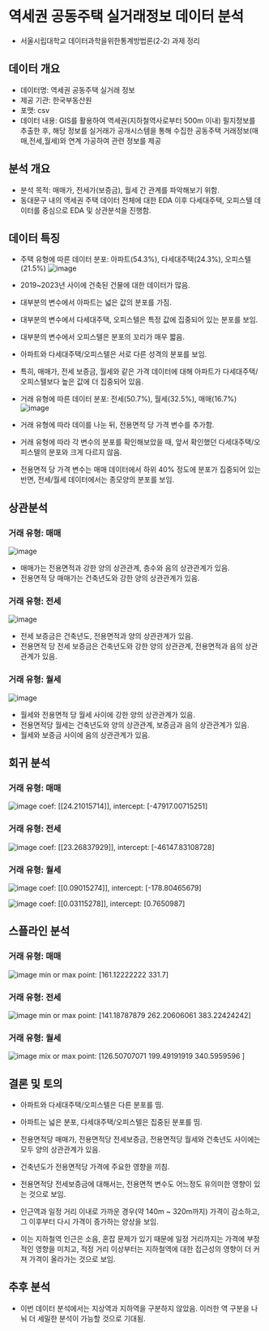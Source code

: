 # 역세권 공동주택 실거래정보 데이터 분석
- 서울시립대학교 데이터과학을위한통계방법론(2-2) 과제 정리

## 데이터 개요
- 데이터명: 역세권 공동주택 실거래 정보
- 제공 기관: 한국부동산원
- 포맷: csv
- 데이터 내용: GIS를 활용하여 역세권(지하철역사로부터 500m 이내) 필지정보를 추출한 후, 해당 정보를 실거래가 공개시스템을 통해 수집한 공동주택 거래정보(매매,전세,월세)와 연계 가공하여 관련 정보를 제공

## 분석 개요
- 분석 목적: 매매가, 전세가(보증금), 월세 간 관계를 파악해보기 위함.
- 동대문구 내의 역세권 주택 데이터 전체에 대한 EDA 이후 다세대주택, 오피스텔 데이터를 중심으로 EDA 및 상관분석을 진행함.

## 데이터 특징
- 주택 유형에 따른 데이터 분포: 아파트(54.3%), 다세대주택(24.3%), 오피스텔(21.5%)
![image](https://github.com/hoorangyee/Stat_for_DS/assets/119475060/47669879-2bec-4020-81c5-7959eca5c07e)

- 2019~2023년 사이에 건축된 건물에 대한 데이터가 많음.
- 대부분의 변수에서 아파트는 넓은 값의 분포를 가짐.
- 대부분의 변수에서 다세대주택, 오피스텔은 특정 값에 집중되어 있는 분포를 보임.
- 대부분의 변수에서 오피스텔은 분포의 꼬리가 매우 짧음.
- 아파트와 다세대주택/오피스텔은 서로 다른 성격의 분포를 보임.
- 특히, 매매가, 전세 보증금, 월세와 같은 가격 데이터에 대해 아파트가 다세대주택/오피스텔보다 높은 값에 더 집중되어 있음.

- 거래 유형에 따른 데이터 분포: 전세(50.7%), 월세(32.5%), 매매(16.7%)
![image](https://github.com/hoorangyee/Stat_for_DS/assets/119475060/df8eeb98-d3d2-422a-a208-8c92e386d9cf)

- 거래 유형에 따라 데이를 나눈 뒤, 전용면적 당 가격 변수를 추가함.
- 거래 유형에 따라 각 변수의 분포를 확인해보았을 때, 앞서 확인했던 다세대주택/오피스텔의 분포와 크게 다르지 않음.
- 전용면적 당 가격 변수는 매매 데이터에서 하위 40% 정도에 분포가 집중되어 있는 반면, 전세/월세 데이터에서는 종모양의 분포를 보임.

## 상관분석
### 거래 유형: 매매
![image](https://github.com/hoorangyee/Stat_for_DS/assets/119475060/27d6ae11-23aa-46ee-9179-ee60bf6f567c)

- 매매가는 전용면적과 강한 양의 상관관계, 층수와 음의 상관관계가 있음.
- 전용면적 당 매매가는 건축년도와 강한 양의 상관관계가 있음.

### 거래 유형: 전세
![image](https://github.com/hoorangyee/Stat_for_DS/assets/119475060/83012f58-719c-4b97-980f-0c90a688665d)

- 전세 보증금은 건축년도, 전용면적과 양의 상관관계가 있음.
- 전용면적 당 전세 보증금은 건축년도와 강한 양의 상관관계, 전용면적과 음의 상관관계가 있음.

### 거래 유형: 월세
![image](https://github.com/hoorangyee/Stat_for_DS/assets/119475060/41a1c0e3-153c-4184-a353-1deafef3fd24)

- 월세와 전용면적 당 월세 사이에 강한 양의 상관관계가 있음.
- 전용면적당 월세는 건축년도와 양의 상관관계, 보증금과 음의 상관관계가 있음.
- 월세와 보증금 사이에 음의 상관관계가 있음.

## 회귀 분석
### 거래 유형: 매매
![image](https://github.com/hoorangyee/Stat_for_DS/assets/119475060/1d888973-340c-4264-a13b-ba45c500f0cc)
coef: [[24.21015714]], intercept: [-47917.00715251]

### 거래 유형: 전세
![image](https://github.com/hoorangyee/Stat_for_DS/assets/119475060/50d2402d-df2f-4735-ba76-0771ecb12cb6)
coef: [[23.26837929]], intercept: [-46147.83108728]

### 거래 유형: 월세
![image](https://github.com/hoorangyee/Stat_for_DS/assets/119475060/f264a504-4b7b-44df-bfe1-0ab8ec320f63)
coef: [[0.09015274]], intercept: [-178.80465679]

![image](https://github.com/hoorangyee/Stat_for_DS/assets/119475060/940ae3a0-3ef5-4390-a705-081b932765eb)
coef: [[0.03115278]], intercept: [0.7650987]

## 스플라인 분석
### 거래 유형: 매매
![image](https://github.com/hoorangyee/Stat_for_DS/assets/119475060/ee96599d-df18-4df7-afab-2317d2ceffea)
min or max point: [161.12222222 331.7]

### 거래 유형: 전세
![image](https://github.com/hoorangyee/Stat_for_DS/assets/119475060/809ffb73-8907-40f7-b22d-f0d4afac8e80)
min or max point: [141.18787879 262.20606061 383.22424242]

### 거래 유형: 월세
![image](https://github.com/hoorangyee/Stat_for_DS/assets/119475060/e5ce5755-a4bf-4ddb-bb98-f5419dda1190)
mix or max point: [126.50707071 199.49191919 340.5959596 ]

## 결론 및 토의
- 아파트와 다세대주택/오피스텔은 다른 분포를 띰.

- 아파트는 넓은 분포, 다세대주택/오피스텔은 집중된 분포를 띰.
  
- 전용면적당 매매가, 전용면적당 전세보증금, 전용면적당 월세와 건축년도 사이에는 모두 양의 상관관계가 있음. 

- 건축년도가 전용면적당 가격에 주요한 영향을 끼침.

- 전용면적당 전세보증금에 대해서는, 전용면적 변수도 어느정도 유의미한 영향이 있는 것으로 보임.

- 인근역과 일정 거리 이내로 가까운 경우(약 140m ~ 320m까지) 가격이 감소하고, 그 이후부터 다시 가격이 증가하는 양상을 보임.

- 이는 지하철역 인근은 소음, 혼잡 문제가 있기 때문에 일정 거리까지는 가격에 부정적인 영향을 미치고, 적정 거리 이상부터는 지하철역에 대한 접근성의 영향이 더 커져 가격이 올라가는 것으로 보임.

## 추후 분석
- 이번 데이터 분석에서는 지상역과 지하역을 구분하지 않았음. 이러한 역 구분을 나눠 더 세밀한 분석이 가능할 것으로 기대됨.







